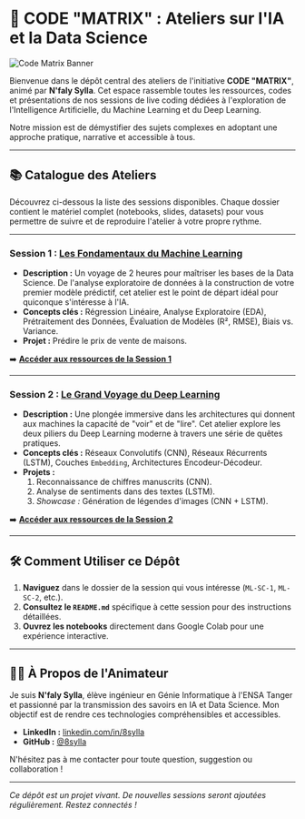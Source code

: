 # 🚀 CODE "MATRIX" : Ateliers sur l'IA et la Data Science

![Code Matrix Banner](https://media.licdn.com/dms/image/v2/D560BAQGc_Vs-VuVxag/company-logo_200_200/B56ZYWRodxGUAM-/0/1744130443673?e=1757548800&v=beta&t=VweJKMMB6YuIXAi8kn2vvuCgcEKf9sspF36HMTm2cfA) 

Bienvenue dans le dépôt central des ateliers de l'initiative **CODE "MATRIX"**, animé par **N'faly Sylla**. Cet espace rassemble toutes les ressources, codes et présentations de nos sessions de live coding dédiées à l'exploration de l'Intelligence Artificielle, du Machine Learning et du Deep Learning.

Notre mission est de démystifier des sujets complexes en adoptant une approche pratique, narrative et accessible à tous.

---

## 📚 Catalogue des Ateliers

Découvrez ci-dessous la liste des sessions disponibles. Chaque dossier contient le matériel complet (notebooks, slides, datasets) pour vous permettre de suivre et de reproduire l'atelier à votre propre rythme.

---

### Session 1 : [**Les Fondamentaux du Machine Learning**](./ML-SC-1/)

*   **Description :** Un voyage de 2 heures pour maîtriser les bases de la Data Science. De l'analyse exploratoire de données à la construction de votre premier modèle prédictif, cet atelier est le point de départ idéal pour quiconque s'intéresse à l'IA.
*   **Concepts clés :** Régression Linéaire, Analyse Exploratoire (EDA), Prétraitement des Données, Évaluation de Modèles (R², RMSE), Biais vs. Variance.
*   **Projet :** Prédire le prix de vente de maisons.

➡️ **[Accéder aux ressources de la Session 1](./ML-SC-1/)**

---

### Session 2 : [**Le Grand Voyage du Deep Learning**](./ML-SC-2/)

*   **Description :** Une plongée immersive dans les architectures qui donnent aux machines la capacité de "voir" et de "lire". Cet atelier explore les deux piliers du Deep Learning moderne à travers une série de quêtes pratiques.
*   **Concepts clés :** Réseaux Convolutifs (CNN), Réseaux Récurrents (LSTM), Couches `Embedding`, Architectures Encodeur-Décodeur.
*   **Projets :**
    1.  Reconnaissance de chiffres manuscrits (CNN).
    2.  Analyse de sentiments dans des textes (LSTM).
    3.  *Showcase :* Génération de légendes d'images (CNN + LSTM).

➡️ **[Accéder aux ressources de la Session 2](./ML-SC-2/)**

---
<!-- 
    TEMPLATE POUR LES FUTURES SESSIONS
    Décommentez et remplissez ce bloc pour ajouter une nouvelle session.

### Session X : [**Titre de la Nouvelle Session**](./ML-SC-X/)

*   **Description :** Brève description de ce que couvre l'atelier.
*   **Concepts clés :** Liste des notions principales abordées.
*   **Projet :** Le ou les projets réalisés pendant le live coding.

➡️ **[Accéder aux ressources de la Session X](./ML-SC-X/)**

--- 
-->

## 🛠️ Comment Utiliser ce Dépôt

1.  **Naviguez** dans le dossier de la session qui vous intéresse (`ML-SC-1`, `ML-SC-2`, etc.).
2.  **Consultez le `README.md`** spécifique à cette session pour des instructions détaillées.
3.  **Ouvrez les notebooks** directement dans Google Colab pour une expérience interactive.

---

## 👨‍💻 À Propos de l'Animateur

Je suis **N'faly Sylla**, élève ingénieur en Génie Informatique à l'ENSA Tanger et passionné par la transmission des savoirs en IA et Data Science. Mon objectif est de rendre ces technologies compréhensibles et accessibles.

*   **LinkedIn :** [linkedin.com/in/8sylla](https://linkedin.com/in/8sylla)
*   **GitHub :** [@8sylla](https://github.com/8sylla)

N'hésitez pas à me contacter pour toute question, suggestion ou collaboration !

---

*Ce dépôt est un projet vivant. De nouvelles sessions seront ajoutées régulièrement. Restez connectés !*
